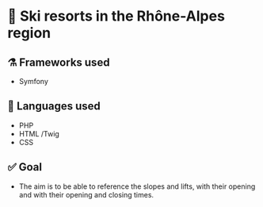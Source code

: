 # 🌱 Ski resorts in the Rhône-Alpes region

## ⚗️ Frameworks used
- Symfony

## 📱 Languages used
- PHP
- HTML /Twig
- CSS

## ✅ Goal
- The aim is to be able to reference the slopes and lifts, with their opening and
with their opening and closing times.
